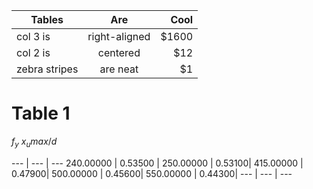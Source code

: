 | Tables        | Are           | Cool  |
| ------------- |:-------------:| -----:|
| col 3 is      | right-aligned | $1600 |
| col 2 is      | centered      |   $12 |
| zebra stripes | are neat      |    $1 |






# Table 1
   $f_y$ $x_umax/d$

--- | --- | ---
   240.00000 |    0.53500 |
   250.00000  |   0.53100|
   415.00000   |  0.47900|
   500.00000    | 0.45600|
   550.00000     | 0.44300|
--- | --- | ---
